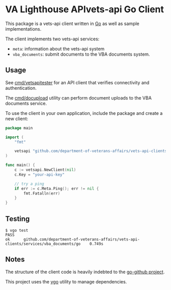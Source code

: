 # VA Lighthouse APIvets-api Go Client

This package is a vets-api client written in [Go](https://golang.org) as well as sample implementations.

The client implements two vets-api services:

- `meta`: information about the vets-api system
- `vba_documents`: submit documents to the VBA documents system.

## Usage

See [cmd/vetsapitester](./cmd/vetsapitester/) for an API client that verifies connectivity and authentication.

The [cmd/docupload](./cmd/docupload/) utility can perform document uploads to the VBA documents service.

To use the client in your own application, include the package and create a new client:

```go
package main

import (
	"fmt"

	vetsapi "github.com/department-of-veterans-affairs/vets-api-clients/services/vba_documents/go"
)

func main() {
	c := vetsapi.NewClient(nil)
	c.Key = "your-api-key"

	// try a ping
	if err := c.Meta.Ping(); err != nil {
		fmt.Fatalln(err)
	}
}
```

## Testing

```shell
$ vgo test
PASS
ok  	github.com/department-of-veterans-affairs/vets-api-clients/services/vba_documents/go	0.749s
```
## Notes

The structure of the client code is heavily indebted to the [go-github project](https://github.com/google/go-github).

This project uses the [vgo](https://github.com/golang/vgo) utility to manage dependencies.
